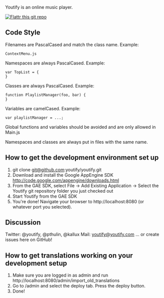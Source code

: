 Youtify is an online music player.

[![Flattr this git repo](http://api.flattr.com/button/flattr-badge-large.png)](https://flattr.com/submit/auto?user_id=Youtify&url=https://github.com/youtify/youtify&title=Youtify&language=en_GB&tags=github&category=software)


Code Style
----------

Filenames are PascalCased and match the class name. Example:

    ContextMenu.js

Namespaces are always PascalCased. Example:

    var TopList = {
    }

Classes are always PascalCased. Example:

    function PlaylistManager(foo, bar) {
    }

Variables are camelCased. Example:

    var playlistManager = ...;

Global functions and variables should be avoided and are only allowed in Main.js

Namespaces and classes are always put in files with the same name.

How to get the development environment set up
---------------------------------------------

1. git clone git@github.com:youtify/youtify.git
2. Download and install the Google AppEngine SDK http://code.google.com/appengine/downloads.html
3. From the GAE SDK, select File -> Add Existing Application -> Select the Youtify git repository folder you just checked out
4. Start Youtify from the GAE SDK
5. You're done! Navigate your browser to http://localhost:8080 (or whatever port you selected).

Discussion
----------

Twitter: @youtify, @pthulin, @kallux
Mail: youtify@youtify.com
... or create issues here on GitHub!

How to get translations working on your development setup
---------------------------------------------------------

1. Make sure you are logged in as admin and run http://localhost:8080/admin/import_old_translations
2. Go to /admin and select the deploy tab. Press the deploy button.
3. Done!
